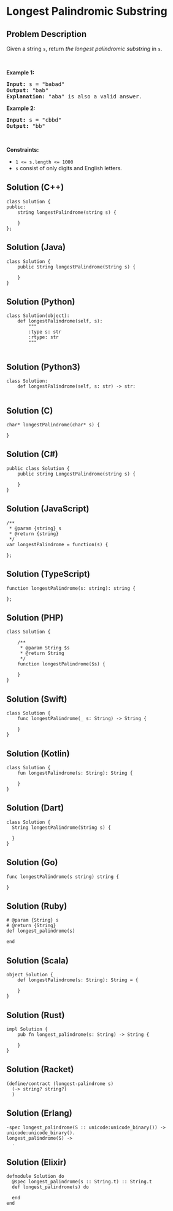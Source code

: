 # Longest Palindromic Substring

## Problem Description
<p>Given a string <code>s</code>, return <em>the longest</em> <span data-keyword="palindromic-string"><em>palindromic</em></span> <span data-keyword="substring-nonempty"><em>substring</em></span> in <code>s</code>.</p>

<p>&nbsp;</p>
<p><strong class="example">Example 1:</strong></p>

<pre>
<strong>Input:</strong> s = &quot;babad&quot;
<strong>Output:</strong> &quot;bab&quot;
<strong>Explanation:</strong> &quot;aba&quot; is also a valid answer.
</pre>

<p><strong class="example">Example 2:</strong></p>

<pre>
<strong>Input:</strong> s = &quot;cbbd&quot;
<strong>Output:</strong> &quot;bb&quot;
</pre>

<p>&nbsp;</p>
<p><strong>Constraints:</strong></p>

<ul>
	<li><code>1 &lt;= s.length &lt;= 1000</code></li>
	<li><code>s</code> consist of only digits and English letters.</li>
</ul>


## Solution (C++)
```C++)
class Solution {
public:
    string longestPalindrome(string s) {
        
    }
};
```

## Solution (Java)
```Java)
class Solution {
    public String longestPalindrome(String s) {
        
    }
}
```

## Solution (Python)
```Python)
class Solution(object):
    def longestPalindrome(self, s):
        """
        :type s: str
        :rtype: str
        """
        
```

## Solution (Python3)
```Python3)
class Solution:
    def longestPalindrome(self, s: str) -> str:
        
```

## Solution (C)
```C)
char* longestPalindrome(char* s) {
    
}
```

## Solution (C#)
```C#)
public class Solution {
    public string LongestPalindrome(string s) {
        
    }
}
```

## Solution (JavaScript)
```JavaScript)
/**
 * @param {string} s
 * @return {string}
 */
var longestPalindrome = function(s) {
    
};
```

## Solution (TypeScript)
```TypeScript)
function longestPalindrome(s: string): string {
    
};
```

## Solution (PHP)
```PHP)
class Solution {

    /**
     * @param String $s
     * @return String
     */
    function longestPalindrome($s) {
        
    }
}
```

## Solution (Swift)
```Swift)
class Solution {
    func longestPalindrome(_ s: String) -> String {
        
    }
}
```

## Solution (Kotlin)
```Kotlin)
class Solution {
    fun longestPalindrome(s: String): String {
        
    }
}
```

## Solution (Dart)
```Dart)
class Solution {
  String longestPalindrome(String s) {
    
  }
}
```

## Solution (Go)
```Go)
func longestPalindrome(s string) string {
    
}
```

## Solution (Ruby)
```Ruby)
# @param {String} s
# @return {String}
def longest_palindrome(s)
    
end
```

## Solution (Scala)
```Scala)
object Solution {
    def longestPalindrome(s: String): String = {
        
    }
}
```

## Solution (Rust)
```Rust)
impl Solution {
    pub fn longest_palindrome(s: String) -> String {
        
    }
}
```

## Solution (Racket)
```Racket)
(define/contract (longest-palindrome s)
  (-> string? string?)
  )
```

## Solution (Erlang)
```Erlang)
-spec longest_palindrome(S :: unicode:unicode_binary()) -> unicode:unicode_binary().
longest_palindrome(S) ->
  .
```

## Solution (Elixir)
```Elixir)
defmodule Solution do
  @spec longest_palindrome(s :: String.t) :: String.t
  def longest_palindrome(s) do
    
  end
end
```

